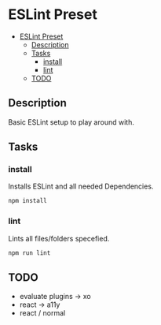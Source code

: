 # ESLint Preset

<!--toc:start-->

- [ESLint Preset](#eslint-preset)
  - [Description](#description)
  - [Tasks](#tasks)
    - [install](#install)
    - [lint](#lint)
  - [TODO](#todo)
  <!--toc:end-->

## Description

Basic ESLint setup to play around with.

## Tasks

### install

Installs ESLint and all needed Dependencies.

```bash
npm install
```

### lint

Lints all files/folders specefied.

```bash
npm run lint
```

## TODO

- evaluate plugins -> xo
- react -> a11y
- react / normal
